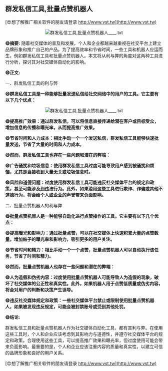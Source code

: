 ## **群发私信工具,批量点赞机器人**

[😍想了解推广相关软件的朋友请登录 http://www.vst.tw](http://www.vst.tw)

 <center><img src="https://vst.tw/MP4/tuiguang/png/8.png" alt="群发私信工具,批量点赞机器人____.txt"></center>

**😄摘要:**
随着社交媒体的普及和发展，个人和企业都越来越重视在社交平台上建立品牌形象和推广自己的产品。为了提高效率和节省时间，一些工具和机器人应运而生，例如群发私信工具和批量点赞机器人。本文将从利与弊的角度对这两种工具进行分析，探讨其对社交媒体自动化的影响。

**😄正文:**

一、群发私信工具的利与弊

**😄群发私信工具是一种能够批量发送私信给社交网络中的用户的工具。它主要有以下几个优点：**

 <center><img src="https://vst.tw/MP4/tuiguang/png/5.png" alt="群发私信工具,批量点赞机器人____.txt"></center>

**😄提高推广效果：通过群发私信，可以将信息直接传递给潜在客户或目标受众，增加信息的传播和曝光率，从而提高推广效果。**

**😄节省时间和人力成本：相比手动一个一个发送私信，群发私信工具能够快速批量发送，节省了大量的时间和人力成本。**

**😄然而，群发私信工具也存在一些问题和潜在的弊端：**

**😄广告骚扰和垃圾信息：使用群发私信工具过度可能导致用户感到被骚扰和烦恼，尤其是当接收到大量无关或垃圾信息时。**

**😄风险和道德问题：过度使用群发私信工具可能违反社交媒体平台的规定和政策，甚至可能涉及到违法行为。此外，如果滥用这些工具进行欺诈、诈骗或其他不道德行为，将会给个人或企业的声誉带来负面影响。**

二、批量点赞机器人的利与弊

**😄批量点赞机器人是一种能够自动化进行点赞操作的工具。它主要有以下几个优点：**

**😄提高曝光和影响力：通过批量点赞，可以在社交媒体上快速积累大量的点赞数量，增加帖子的曝光率和影响力，吸引更多的用户关注。**

**😄节省时间和精力：相比手动一个一个点赞，批量点赞机器人可以自动执行该任务，节省了时间和精力。**

**😄然而，批量点赞机器人也存在一些问题和潜在的弊端：**

**😄人为造假和伪劣内容：过度使用批量点赞机器人可能导致人为造假的现象，破坏了社交媒体的公正性和真实性。此外，如果机器人用于点赞低质量或伪劣内容，将会对用户的判断和决策产生误导。**

**😄违反社交媒体规定和政策：一些社交媒体平台禁止或限制使用批量点赞机器人，如果被发现违反规定，可能会被封禁账号或受到其他处罚。**

**😄结论:**

群发私信工具和批量点赞机器人作为社交媒体自动化工具，都有其利与弊。在使用这些工具时，个人和企业应该考虑到其影响力与道德性，并遵守社交媒体平台的规定和政策。合理使用这些工具，可以提高推广效果和曝光率，但过度使用可能会带来负面影响。最重要的是，个人和企业应该注重内容的质量和真实性，以建立可信的品牌形象和良好的用户关系。

[😍想了解推广相关软件的朋友请登录 http://www.vst.tw](http://www.vst.tw)



